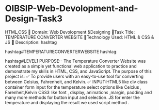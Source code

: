 # OIBSIP-Web-Devolopment-and-Design-Task3
HTML,CSS
📌 Domain: Web Devolopment &Designing
📌Task Title: TEMPERATURE CONVERTER WEBSITE 
 📌Technology Used: HTML & CSS & JS
📌 Description:
hashtag

hashtag#TEMPERATURECONVERTERWEBSITE 
hashtag

hashtag#LEVEL1
PURPOSE:- 
The Temperature Converter Website was created as a simple yet functional web application to practice and demonstrate my skills in HTML, CSS, and JavaScript. The purpose of this project is:
✅ To provide users with an easy-to-use tool for converting between Celsius, Fahrenheit, and Kelvin.
✅ INPUT:HTML5 like div class container form input for the temperature select options like Celcius , Farenheit,Kelvin 
CSS3 like font , display, animations ,margin, padding and many more methods for button input and selection.
JS for enter the temperature and displaying the result we used script method .

